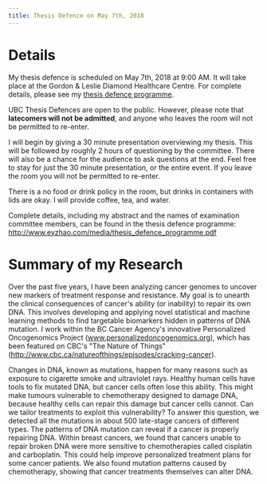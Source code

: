 ```yaml
---
title: Thesis Defence on May 7th, 2018
---
```


# Details

My thesis defence is scheduled on May 7th, 2018 at 9:00 AM. It will take place at the Gordon & Leslie Diamond Healthcare Centre. For complete details, please see my [thesis defence programme](/media/thesis_defence_programme.pdf).

UBC Thesis Defences are open to the public. However, please note that **latecomers will not be admitted**, and anyone who leaves the room will not be permitted to re-enter.

I will begin by giving a 30 minute presentation overviewing my thesis. This will be followed by roughly 2 hours of questioning by the committee. There will also be a chance for the audience to ask questions at the end. Feel free to stay for just the 30 minute presentation, or the entire event. If you leave the room you will not be permitted to re-enter.

There is a no food or drink policy in the room, but drinks in containers with lids are okay. I will provide coffee, tea, and water.

Complete details, including my abstract and the names of examination committee members, can be found in the thesis defence programme: http://www.eyzhao.com/media/thesis_defence_programme.pdf

# Summary of my Research

Over the past five years, I have been analyzing cancer genomes to uncover new markers of treatment response and resistance. My goal is to unearth the clinical consequences of cancer's ability (or inability) to repair its own DNA. This involves developing and applying novel statistical and machine learning methods to find targetable biomarkers hidden in patterns of DNA mutation. I work within the BC Cancer Agency's innovative Personalized Oncogenomics Project (www.personalizedoncogenomics.org), which has been featured on CBC's "The Nature of Things" (http://www.cbc.ca/natureofthings/episodes/cracking-cancer).

Changes in DNA, known as mutations, happen for many reasons such as exposure to cigarette smoke and ultraviolet rays. Healthy human cells have tools to fix mutated DNA, but cancer cells often lose this ability. This might make tumours vulnerable to chemotherapy designed to damage DNA, because healthy cells can repair this damage but cancer cells cannot. Can we tailor treatments to exploit this vulnerability? To answer this question, we detected all the mutations in about 500 late-stage cancers of different types. The patterns of DNA mutation can reveal if a cancer is properly repairing DNA. Within breast cancers, we found that cancers unable to repair broken DNA were more sensitive to chemotherapies called cisplatin and carboplatin. This could help improve personalized treatment plans for some cancer patients. We also found mutation patterns caused by chemotherapy, showing that cancer treatments themselves can alter DNA.
